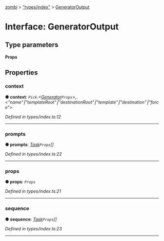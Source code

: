[zombi](../README.md) > ["types/index"](../modules/_types_index_.md) > [GeneratorOutput](../interfaces/_types_index_.generatoroutput.md)



# Interface: GeneratorOutput

## Type parameters
#### Props 

## Properties
<a id="context"></a>

###  context

**●  context**:  *`Pick`.<[Generator](../classes/_core_generator_.generator.md)`Props`>,.<"name"⎮"templateRoot"⎮"destinationRoot"⎮"template"⎮"destination"⎮"force">* 

*Defined in types/index.ts:12*





___

<a id="prompts"></a>

###  prompts

**●  prompts**:  *[Task](_types_index_.task.md)`Props`[]* 

*Defined in types/index.ts:22*





___

<a id="props"></a>

###  props

**●  props**:  *`Props`* 

*Defined in types/index.ts:21*





___

<a id="sequence"></a>

###  sequence

**●  sequence**:  *[Task](_types_index_.task.md)`Props`[]* 

*Defined in types/index.ts:23*





___



